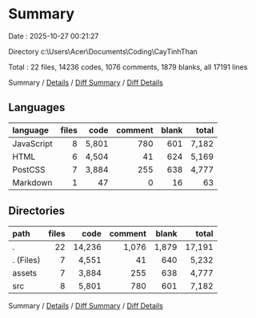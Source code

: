 # Summary

Date : 2025-10-27 00:21:27

Directory c:\\Users\\Acer\\Documents\\Coding\\CayTinhThan

Total : 22 files,  14236 codes, 1076 comments, 1879 blanks, all 17191 lines

Summary / [Details](details.md) / [Diff Summary](diff.md) / [Diff Details](diff-details.md)

## Languages
| language | files | code | comment | blank | total |
| :--- | ---: | ---: | ---: | ---: | ---: |
| JavaScript | 8 | 5,801 | 780 | 601 | 7,182 |
| HTML | 6 | 4,504 | 41 | 624 | 5,169 |
| PostCSS | 7 | 3,884 | 255 | 638 | 4,777 |
| Markdown | 1 | 47 | 0 | 16 | 63 |

## Directories
| path | files | code | comment | blank | total |
| :--- | ---: | ---: | ---: | ---: | ---: |
| . | 22 | 14,236 | 1,076 | 1,879 | 17,191 |
| . (Files) | 7 | 4,551 | 41 | 640 | 5,232 |
| assets | 7 | 3,884 | 255 | 638 | 4,777 |
| src | 8 | 5,801 | 780 | 601 | 7,182 |

Summary / [Details](details.md) / [Diff Summary](diff.md) / [Diff Details](diff-details.md)